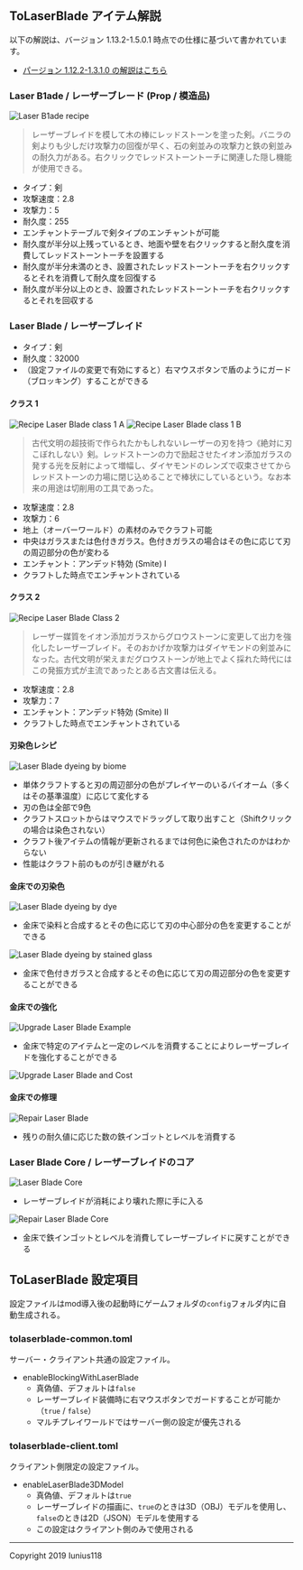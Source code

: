 ## ToLaserBlade アイテム解説

以下の解説は、バージョン 1.13.2-1.5.0.1 時点での仕様に基づいて書かれています。

- [パージョン 1.12.2-1.3.1.0 の解説はこちら](https://github.com/Iunius118/ToLaserBlade/blob/1.12.2_1.3.1/docs/recipes_ja.md)

### Laser B1ade / レーザーブレード  (Prop / 模造品)

<img src="img/recipe_laserb1ade.png" title="Laser B1ade recipe">

>レーザーブレイドを模して木の棒にレッドストーンを塗った剣。バニラの剣よりも少しだけ攻撃力の回復が早く、石の剣並みの攻撃力と鉄の剣並みの耐久力がある。右クリックでレッドストーントーチに関連した隠し機能が使用できる。

- タイプ：剣
- 攻撃速度：2.8
- 攻撃力：5
- 耐久度：255
- エンチャントテーブルで剣タイプのエンチャントが可能
- 耐久度が半分以上残っているとき、地面や壁を右クリックすると耐久度を消費してレッドストーントーチを設置する
- 耐久度が半分未満のとき、設置されたレッドストーントーチを右クリックするとそれを消費して耐久度を回復する
- 耐久度が半分以上のとき、設置されたレッドストーントーチを右クリックするとそれを回収する

### Laser Blade / レーザーブレイド

- タイプ：剣
- 耐久度：32000
- （設定ファイルの変更で有効にすると）右マウスボタンで盾のようにガード（ブロッキング）することができる

#### クラス 1

<img src="img/recipe_laserblade_class_1.png" title="Recipe Laser Blade class 1 A"> <img src="img/recipe_laserblade_class_1_dyeing.png" title="Recipe Laser Blade class 1 B">

>古代文明の超技術で作られたかもしれないレーザーの刃を持つ《絶対に刃こぼれしない》剣。レッドストーンの力で励起させたイオン添加ガラスの発する光を反射によって増幅し、ダイヤモンドのレンズで収束させてからレッドストーンの力場に閉じ込めることで棒状にしているという。なお本来の用途は切削用の工具であった。

- 攻撃速度：2.8
- 攻撃力：6
- 地上（オーバーワールド）の素材のみでクラフト可能
- 中央はガラスまたは色付きガラス。色付きガラスの場合はその色に応じて刃の周辺部分の色が変わる
- エンチャント：アンデッド特効 (Smite) I
- クラフトした時点でエンチャントされている

#### クラス 2

<img src="img/recipe_laserblade_class_2.png" title="Recipe Laser Blade Class 2">

>レーザー媒質をイオン添加ガラスからグロウストーンに変更して出力を強化したレーザーブレイド。そのおかげか攻撃力はダイヤモンドの剣並みになった。古代文明が栄えまだグロウストーンが地上でよく採れた時代にはこの発振方式が主流であったとある古文書は伝える。

- 攻撃速度：2.8
- 攻撃力：7
- エンチャント：アンデッド特効 (Smite) II
- クラフトした時点でエンチャントされている

#### 刃染色レシピ

<img src="img/recipe_laserblade_biome_dyeing.png" title="Laser Blade dyeing by biome">

- 単体クラフトすると刃の周辺部分の色がプレイヤーのいるバイオーム（多くはその基準温度）に応じて変化する
- 刃の色は全部で9色
- クラフトスロットからはマウスでドラッグして取り出すこと（Shiftクリックの場合は染色されない）
- クラフト後アイテムの情報が更新されるまでは何色に染色されたのかはわからない
- 性能はクラフト前のものが引き継がれる

#### 金床での刃染色

<img src="img/recipe_laserblade_anvil_dyeing_1.png" title="Laser Blade dyeing by dye">

- 金床で染料と合成するとその色に応じて刃の中心部分の色を変更することができる


<img src="img/recipe_laserblade_anvil_dyeing_2.png" title="Laser Blade dyeing by stained glass">

- 金床で色付きガラスと合成するとその色に応じて刃の周辺部分の色を変更することができる

#### 金床での強化

<img src="img/upgrade_laserblade_example.png" title="Upgrade Laser Blade Example">

- 金床で特定のアイテムと一定のレベルを消費することによりレーザーブレイドを強化することができる

<img src="img/upgrade_laserblade_and_cost_1.5.0.0.png" title="Upgrade Laser Blade and Cost">

#### 金床での修理

<img src="img/repair_laserblade.png" title="Repair Laser Blade">

- 残りの耐久値に応じた数の鉄インゴットとレベルを消費する

### Laser Blade Core / レーザーブレイドのコア

<img src="img/laserblade_core.png" title="Laser Blade Core">

- レーザーブレイドが消耗により壊れた際に手に入る

<img src="img/repair_laserblade_core.png" title="Repair Laser Blade Core">

- 金床で鉄インゴットとレベルを消費してレーザーブレイドに戻すことができる

## ToLaserBlade 設定項目

設定ファイルはmod導入後の起動時にゲームフォルダの`config`フォルダ内に自動生成される。

### tolaserblade-common.toml

サーバー・クライアント共通の設定ファイル。

- enableBlockingWithLaserBlade
  - 真偽値、デフォルトは`false`
  - レーザーブレイド装備時に右マウスボタンでガードすることが可能か（`true` / `false`）
  - マルチプレイワールドではサーバー側の設定が優先される

### tolaserblade-client.toml

クライアント側限定の設定ファイル。

- enableLaserBlade3DModel
  - 真偽値、デフォルトは`true`
  - レーザーブレイドの描画に、`true`のときは3D（OBJ）モデルを使用し、`false`のときは2D（JSON）モデルを使用する
  - この設定はクライアント側のみで使用される
  <!-- - ゲーム内のmodオプション設定GUIでも変更可能 -->

---
Copyright 2019 Iunius118
